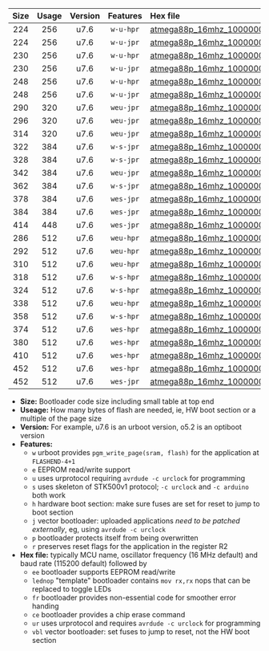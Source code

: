 |Size|Usage|Version|Features|Hex file|
|:-:|:-:|:-:|:-:|:--|
|224|256|u7.6|`w-u-hpr`|[atmega88p_16mhz_1000000bps_ur.hex](https://raw.githubusercontent.com/stefanrueger/urboot/main//atmega88p_16mhz_1000000bps_ur.hex)|
|224|256|u7.6|`w-u-jpr`|[atmega88p_16mhz_1000000bps_ur_vbl.hex](https://raw.githubusercontent.com/stefanrueger/urboot/main//atmega88p_16mhz_1000000bps_ur_vbl.hex)|
|230|256|u7.6|`w-u-hpr`|[atmega88p_16mhz_1000000bps_lednop_ur.hex](https://raw.githubusercontent.com/stefanrueger/urboot/main//atmega88p_16mhz_1000000bps_lednop_ur.hex)|
|230|256|u7.6|`w-u-jpr`|[atmega88p_16mhz_1000000bps_lednop_ur_vbl.hex](https://raw.githubusercontent.com/stefanrueger/urboot/main//atmega88p_16mhz_1000000bps_lednop_ur_vbl.hex)|
|248|256|u7.6|`w-u-hpr`|[atmega88p_16mhz_1000000bps_lednop_fr_ur.hex](https://raw.githubusercontent.com/stefanrueger/urboot/main//atmega88p_16mhz_1000000bps_lednop_fr_ur.hex)|
|248|256|u7.6|`w-u-jpr`|[atmega88p_16mhz_1000000bps_lednop_fr_ur_vbl.hex](https://raw.githubusercontent.com/stefanrueger/urboot/main//atmega88p_16mhz_1000000bps_lednop_fr_ur_vbl.hex)|
|290|320|u7.6|`weu-jpr`|[atmega88p_16mhz_1000000bps_ee_ur_vbl.hex](https://raw.githubusercontent.com/stefanrueger/urboot/main//atmega88p_16mhz_1000000bps_ee_ur_vbl.hex)|
|296|320|u7.6|`weu-jpr`|[atmega88p_16mhz_1000000bps_ee_lednop_ur_vbl.hex](https://raw.githubusercontent.com/stefanrueger/urboot/main//atmega88p_16mhz_1000000bps_ee_lednop_ur_vbl.hex)|
|314|320|u7.6|`weu-jpr`|[atmega88p_16mhz_1000000bps_ee_lednop_fr_ur_vbl.hex](https://raw.githubusercontent.com/stefanrueger/urboot/main//atmega88p_16mhz_1000000bps_ee_lednop_fr_ur_vbl.hex)|
|322|384|u7.6|`w-s-jpr`|[atmega88p_16mhz_1000000bps_vbl.hex](https://raw.githubusercontent.com/stefanrueger/urboot/main//atmega88p_16mhz_1000000bps_vbl.hex)|
|328|384|u7.6|`w-s-jpr`|[atmega88p_16mhz_1000000bps_lednop_vbl.hex](https://raw.githubusercontent.com/stefanrueger/urboot/main//atmega88p_16mhz_1000000bps_lednop_vbl.hex)|
|342|384|u7.6|`weu-jpr`|[atmega88p_16mhz_1000000bps_ee_lednop_fr_ce_ur_vbl.hex](https://raw.githubusercontent.com/stefanrueger/urboot/main//atmega88p_16mhz_1000000bps_ee_lednop_fr_ce_ur_vbl.hex)|
|362|384|u7.6|`w-s-jpr`|[atmega88p_16mhz_1000000bps_lednop_fr_vbl.hex](https://raw.githubusercontent.com/stefanrueger/urboot/main//atmega88p_16mhz_1000000bps_lednop_fr_vbl.hex)|
|378|384|u7.6|`wes-jpr`|[atmega88p_16mhz_1000000bps_ee_vbl.hex](https://raw.githubusercontent.com/stefanrueger/urboot/main//atmega88p_16mhz_1000000bps_ee_vbl.hex)|
|384|384|u7.6|`wes-jpr`|[atmega88p_16mhz_1000000bps_ee_lednop_vbl.hex](https://raw.githubusercontent.com/stefanrueger/urboot/main//atmega88p_16mhz_1000000bps_ee_lednop_vbl.hex)|
|414|448|u7.6|`wes-jpr`|[atmega88p_16mhz_1000000bps_ee_lednop_fr_vbl.hex](https://raw.githubusercontent.com/stefanrueger/urboot/main//atmega88p_16mhz_1000000bps_ee_lednop_fr_vbl.hex)|
|286|512|u7.6|`weu-hpr`|[atmega88p_16mhz_1000000bps_ee_ur.hex](https://raw.githubusercontent.com/stefanrueger/urboot/main//atmega88p_16mhz_1000000bps_ee_ur.hex)|
|292|512|u7.6|`weu-hpr`|[atmega88p_16mhz_1000000bps_ee_lednop_ur.hex](https://raw.githubusercontent.com/stefanrueger/urboot/main//atmega88p_16mhz_1000000bps_ee_lednop_ur.hex)|
|310|512|u7.6|`weu-hpr`|[atmega88p_16mhz_1000000bps_ee_lednop_fr_ur.hex](https://raw.githubusercontent.com/stefanrueger/urboot/main//atmega88p_16mhz_1000000bps_ee_lednop_fr_ur.hex)|
|318|512|u7.6|`w-s-hpr`|[atmega88p_16mhz_1000000bps.hex](https://raw.githubusercontent.com/stefanrueger/urboot/main//atmega88p_16mhz_1000000bps.hex)|
|324|512|u7.6|`w-s-hpr`|[atmega88p_16mhz_1000000bps_lednop.hex](https://raw.githubusercontent.com/stefanrueger/urboot/main//atmega88p_16mhz_1000000bps_lednop.hex)|
|338|512|u7.6|`weu-hpr`|[atmega88p_16mhz_1000000bps_ee_lednop_fr_ce_ur.hex](https://raw.githubusercontent.com/stefanrueger/urboot/main//atmega88p_16mhz_1000000bps_ee_lednop_fr_ce_ur.hex)|
|358|512|u7.6|`w-s-hpr`|[atmega88p_16mhz_1000000bps_lednop_fr.hex](https://raw.githubusercontent.com/stefanrueger/urboot/main//atmega88p_16mhz_1000000bps_lednop_fr.hex)|
|374|512|u7.6|`wes-hpr`|[atmega88p_16mhz_1000000bps_ee.hex](https://raw.githubusercontent.com/stefanrueger/urboot/main//atmega88p_16mhz_1000000bps_ee.hex)|
|380|512|u7.6|`wes-hpr`|[atmega88p_16mhz_1000000bps_ee_lednop.hex](https://raw.githubusercontent.com/stefanrueger/urboot/main//atmega88p_16mhz_1000000bps_ee_lednop.hex)|
|410|512|u7.6|`wes-hpr`|[atmega88p_16mhz_1000000bps_ee_lednop_fr.hex](https://raw.githubusercontent.com/stefanrueger/urboot/main//atmega88p_16mhz_1000000bps_ee_lednop_fr.hex)|
|452|512|u7.6|`wes-hpr`|[atmega88p_16mhz_1000000bps_ee_lednop_fr_ce.hex](https://raw.githubusercontent.com/stefanrueger/urboot/main//atmega88p_16mhz_1000000bps_ee_lednop_fr_ce.hex)|
|452|512|u7.6|`wes-jpr`|[atmega88p_16mhz_1000000bps_ee_lednop_fr_ce_vbl.hex](https://raw.githubusercontent.com/stefanrueger/urboot/main//atmega88p_16mhz_1000000bps_ee_lednop_fr_ce_vbl.hex)|

- **Size:** Bootloader code size including small table at top end
- **Useage:** How many bytes of flash are needed, ie, HW boot section or a multiple of the page size
- **Version:** For example, u7.6 is an urboot version, o5.2 is an optiboot version
- **Features:**
  + `w` urboot provides `pgm_write_page(sram, flash)` for the application at `FLASHEND-4+1`
  + `e` EEPROM read/write support
  + `u` uses urprotocol requiring `avrdude -c urclock` for programming
  + `s` uses skeleton of STK500v1 protocol; `-c urclock` and `-c arduino` both work
  + `h` hardware boot section: make sure fuses are set for reset to jump to boot section
  + `j` vector bootloader: uploaded applications *need to be patched externally*, eg, using `avrdude -c urclock`
  + `p` bootloader protects itself from being overwritten
  + `r` preserves reset flags for the application in the register R2
- **Hex file:** typically MCU name, oscillator frequency (16 MHz default) and baud rate (115200 default) followed by
  + `ee` bootloader supports EEPROM read/write
  + `lednop` "template" bootloader contains `mov rx,rx` nops that can be replaced to toggle LEDs
  + `fr` bootloader provides non-essential code for smoother error handing
  + `ce` bootloader provides a chip erase command
  + `ur` uses urprotocol and requires `avrdude -c urclock` for programming
  + `vbl` vector bootloader: set fuses to jump to reset, not the HW boot section
